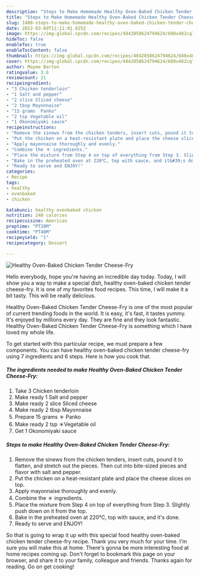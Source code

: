 ```yaml
---
description: "Steps to Make Homemade Healthy Oven-Baked Chicken Tender Cheese-Fry"
title: "Steps to Make Homemade Healthy Oven-Baked Chicken Tender Cheese-Fry"
slug: 1408-steps-to-make-homemade-healthy-oven-baked-chicken-tender-cheese-fry
date: 2022-03-09T11:11:01.825Z
image: https://img-global.cpcdn.com/recipes/4842058624794624/680x482cq70/healthy-oven-baked-chicken-tender-cheese-fry-recipe-main-photo.jpg
hideToc: false
enableToc: true
enableTocContent: false
thumbnail: https://img-global.cpcdn.com/recipes/4842058624794624/680x482cq70/healthy-oven-baked-chicken-tender-cheese-fry-recipe-main-photo.jpg
cover: https://img-global.cpcdn.com/recipes/4842058624794624/680x482cq70/healthy-oven-baked-chicken-tender-cheese-fry-recipe-main-photo.jpg
author: Mayme Barton
ratingvalue: 3.6
reviewcount: 21
recipeingredient:
- "3 Chicken tenderloin"
- "1 Salt and pepper"
- "2 slice Sliced cheese"
- "2 tbsp Mayonnaise"
- "15 grams  Panko"
- "2 tsp Vegetable oil"
- "1 Okonomiyaki sauce"
recipeinstructions:
- "Remove the sinews from the chicken tenders, insert cuts, pound it to flatten, and stretch out the pieces. Then cut into bite-sized pieces and flavor with salt and pepper."
- "Put the chicken on a heat-resistant plate and place the cheese slices on top."
- "Apply mayonnaise thoroughly and evenly."
- "Combine the ＊ ingredients."
- "Place the mixture from Step 4 on top of everything from Step 3. Slightly push down on it from the top."
- "Bake in the preheated oven at 220℃, top with sauce, and it&#39;s done."
- "Ready to serve and ENJOY!"
categories:
- Recipe
tags:
- healthy
- ovenbaked
- chicken

katakunci: healthy ovenbaked chicken 
nutrition: 240 calories
recipecuisine: American
preptime: "PT28M"
cooktime: "PT40M"
recipeyield: "1"
recipecategory: Dessert

---
```



![Healthy Oven-Baked Chicken Tender Cheese-Fry](https://img-global.cpcdn.com/recipes/4842058624794624/680x482cq70/healthy-oven-baked-chicken-tender-cheese-fry-recipe-main-photo.jpg)

Hello everybody, hope you're having an incredible day today. Today, I will show you a way to make a special dish, healthy oven-baked chicken tender cheese-fry. It is one of my favorites food recipes. This time, I will make it a bit tasty. This will be really delicious.



Healthy Oven-Baked Chicken Tender Cheese-Fry is one of the most popular of current trending foods in the world. It is easy, it's fast, it tastes yummy. It's enjoyed by millions every day. They are fine and they look fantastic. Healthy Oven-Baked Chicken Tender Cheese-Fry is something which I have loved my whole life.


To get started with this particular recipe, we must prepare a few components. You can have healthy oven-baked chicken tender cheese-fry using 7 ingredients and 6 steps. Here is how you cook that.

<!--inarticleads1-->

##### The ingredients needed to make Healthy Oven-Baked Chicken Tender Cheese-Fry:

1. Take 3 Chicken tenderloin
1. Make ready 1 Salt and pepper
1. Make ready 2 slice Sliced cheese
1. Make ready 2 tbsp Mayonnaise
1. Prepare 15 grams ＊ Panko
1. Make ready 2 tsp ＊Vegetable oil
1. Get 1 Okonomiyaki sauce




<!--inarticleads2-->

##### Steps to make Healthy Oven-Baked Chicken Tender Cheese-Fry:

1. Remove the sinews from the chicken tenders, insert cuts, pound it to flatten, and stretch out the pieces. Then cut into bite-sized pieces and flavor with salt and pepper.
1. Put the chicken on a heat-resistant plate and place the cheese slices on top.
1. Apply mayonnaise thoroughly and evenly.
1. Combine the ＊ ingredients.
1. Place the mixture from Step 4 on top of everything from Step 3. Slightly push down on it from the top.
1. Bake in the preheated oven at 220℃, top with sauce, and it&#39;s done.
1. Ready to serve and ENJOY!



So that is going to wrap it up with this special food healthy oven-baked chicken tender cheese-fry recipe. Thank you very much for your time. I'm sure you will make this at home. There's gonna be more interesting food at home recipes coming up. Don't forget to bookmark this page on your browser, and share it to your family, colleague and friends. Thanks again for reading. Go on get cooking!
